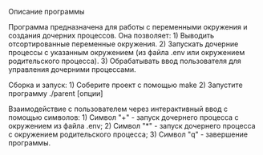 Описание программы

Программа предназначена для работы с переменными окружения и создания дочерних процессов. Она позволяет:
    1) Выводить отсортированные переменные окружения.
    2) Запускать дочерние процессы с указанным окружением (из файла .env или окружением родительского процесса).
    3) Обрабатывать ввод пользователя для управления дочерними процессами.

Сборка и запуск:
    1) Соберите проект с помощью make
    2) Запустите программу ./parent [опции]

Взаимодействие с пользователем через интерактивный ввод с помощью символов:
    1) Символ "+" -  запуск дочернего процесса с окружением из файла .env;
    2) Символ "*" -  запуск дочернего процесса с окружением родительского процесса;
    3) Символ "q" - завершение программы.
